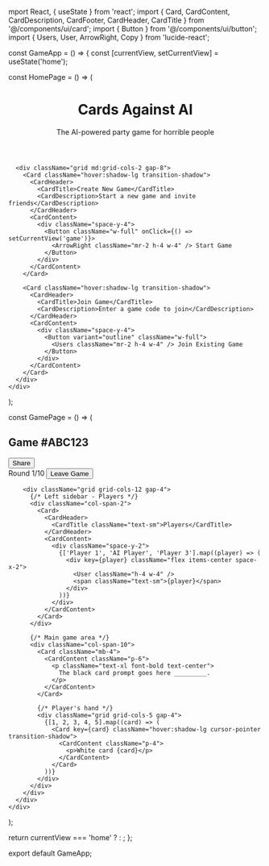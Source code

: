 mport React, { useState } from 'react';
import { Card, CardContent, CardDescription, CardFooter, CardHeader, CardTitle } from '@/components/ui/card';
import { Button } from '@/components/ui/button';
import { Users, User, ArrowRight, Copy } from 'lucide-react';

const GameApp = () => {
  const [currentView, setCurrentView] = useState('home');

  const HomePage = () => (
    <div className="p-8 max-w-6xl mx-auto space-y-8">
      <header className="text-center mb-12">
        <h1 className="text-4xl font-bold mb-4">Cards Against AI</h1>
        <p className="text-xl text-gray-600">The AI-powered party game for horrible people</p>
      </header>

      <div className="grid md:grid-cols-2 gap-8">
        <Card className="hover:shadow-lg transition-shadow">
          <CardHeader>
            <CardTitle>Create New Game</CardTitle>
            <CardDescription>Start a new game and invite friends</CardDescription>
          </CardHeader>
          <CardContent>
            <div className="space-y-4">
              <Button className="w-full" onClick={() => setCurrentView('game')}>
                <ArrowRight className="mr-2 h-4 w-4" /> Start Game
              </Button>
            </div>
          </CardContent>
        </Card>

        <Card className="hover:shadow-lg transition-shadow">
          <CardHeader>
            <CardTitle>Join Game</CardTitle>
            <CardDescription>Enter a game code to join</CardDescription>
          </CardHeader>
          <CardContent>
            <div className="space-y-4">
              <Button variant="outline" className="w-full">
                <Users className="mr-2 h-4 w-4" /> Join Existing Game
              </Button>
            </div>
          </CardContent>
        </Card>
      </div>
    </div>
  );

  const GamePage = () => (
    <div className="min-h-screen bg-gray-50">
      <div className="p-4">
        <div className="mb-4 flex justify-between items-center">
          <div className="flex items-center space-x-2">
            <h2 className="text-xl font-bold">Game #ABC123</h2>
            <Button variant="outline" size="sm">
              <Copy className="h-4 w-4 mr-1" /> Share
            </Button>
          </div>
          <div className="flex items-center space-x-2">
            <span className="text-sm text-gray-600">Round 1/10</span>
            <Button variant="outline" size="sm">Leave Game</Button>
          </div>
        </div>

        <div className="grid grid-cols-12 gap-4">
          {/* Left sidebar - Players */}
          <div className="col-span-2">
            <Card>
              <CardHeader>
                <CardTitle className="text-sm">Players</CardTitle>
              </CardHeader>
              <CardContent>
                <div className="space-y-2">
                  {['Player 1', 'AI Player', 'Player 3'].map((player) => (
                    <div key={player} className="flex items-center space-x-2">
                      <User className="h-4 w-4" />
                      <span className="text-sm">{player}</span>
                    </div>
                  ))}
                </div>
              </CardContent>
            </Card>
          </div>

          {/* Main game area */}
          <div className="col-span-10">
            <Card className="mb-4">
              <CardContent className="p-6">
                <p className="text-xl font-bold text-center">
                  The black card prompt goes here _________.
                </p>
              </CardContent>
            </Card>

            {/* Player's hand */}
            <div className="grid grid-cols-5 gap-4">
              {[1, 2, 3, 4, 5].map((card) => (
                <Card key={card} className="hover:shadow-lg cursor-pointer transition-shadow">
                  <CardContent className="p-4">
                    <p>White card {card}</p>
                  </CardContent>
                </Card>
              ))}
            </div>
          </div>
        </div>
      </div>
    </div>
  );

  return currentView === 'home' ? <HomePage /> : <GamePage />;
};

export default GameApp;